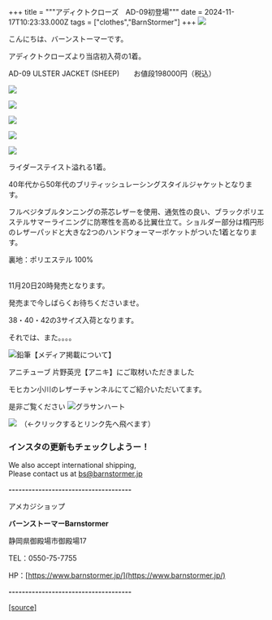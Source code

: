 +++
title = """アディクトクローズ　AD-09初登場"""
date = 2024-11-17T10:23:33.000Z
tags = ["clothes","BarnStormer"]
+++
[![](https://stat.ameba.jp/user_images/20231023/16/barnstormer-go/b2/03/p/o0420015015354743273.png)](https://ameblo.jp/barnstormer-go/entry-12825670498.html)

こんにちは、バーンストーマーです。

アディクトクローズより当店初入荷の1着。

AD-09 ULSTER JACKET (SHEEP)　　お値段198000円（税込）

[![](https://stat.ameba.jp/user_images/20241117/17/barnstormer-go/d2/3c/j/o0516070015511125625.jpg)](https://stat.ameba.jp/user_images/20241117/17/barnstormer-go/d2/3c/j/o0516070015511125625.jpg)

[![](https://stat.ameba.jp/user_images/20241117/17/barnstormer-go/3a/69/j/o0536070015511125627.jpg)](https://stat.ameba.jp/user_images/20241117/17/barnstormer-go/3a/69/j/o0536070015511125627.jpg)

[![](https://stat.ameba.jp/user_images/20241117/17/barnstormer-go/ba/ca/j/o0466070015511125630.jpg)](https://stat.ameba.jp/user_images/20241117/17/barnstormer-go/ba/ca/j/o0466070015511125630.jpg)

[![](https://stat.ameba.jp/user_images/20241117/17/barnstormer-go/84/bf/j/o0466070015511125631.jpg)](https://stat.ameba.jp/user_images/20241117/17/barnstormer-go/84/bf/j/o0466070015511125631.jpg)

[![](https://stat.ameba.jp/user_images/20241117/17/barnstormer-go/a9/f0/j/o0466070015511125633.jpg)](https://stat.ameba.jp/user_images/20241117/17/barnstormer-go/a9/f0/j/o0466070015511125633.jpg)

ライダーステイスト溢れる1着。

40年代から50年代のブリティッシュレーシングスタイルジャケットとなります。  
  
フルベジタブルタンニングの茶芯レザーを使用、通気性の良い、ブラックポリエステルサマーライニングに防寒性を高める比翼仕立て。ショルダー部分は楕円形のレザーパッドと大きな2つのハンドウォーマーポケットがついた1着となります。

  
裏地：ポリエステル 100%  
 

11月20日20時発売となります。

発売まで今しばらくお待ちくださいませ。

38・40・42の3サイズ入荷となります。

それでは、また。。。。

![鉛筆](https://stat100.ameba.jp/blog/ucs/img/char/char3/519.png)【メディア掲載について】

アニチューブ 片野英児【アニキ】にご取材いただきました

モヒカン小川のレザーチャンネルにてご紹介いただいてます。

是非ご覧ください ![グラサンハート](https://stat100.ameba.jp/blog/ucs/img/char/char3/148.png)

[![](https://stat.ameba.jp/user_images/20230412/16/barnstormer-go/6a/23/p/o0108010815269242493.png)](https://www.instagram.com/barnstormer_daily/)　（←クリックするとリンク先へ飛べます）

### インスタの更新もチェックしようー！

We also accept international shipping,  
Please contact us at bs@barnstormer.jp

**\-------------------------------------**

アメカジショップ

**バーンストーマーBarnstormer**

静岡県御殿場市御殿場17

TEL：0550-75-7755

HP：[https://www.barnstormer.jp/](https://www.barnstormer.jp/)

**\-------------------------------------**

[[source]](https://ameblo.jp/barnstormer-go/entry-12875369594.html)
